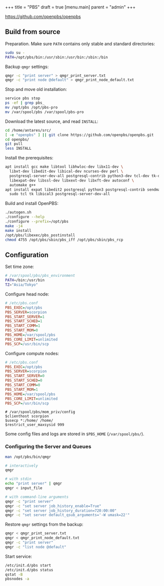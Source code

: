 +++
title = "PBS"
draft = true
[menu.main]
  parent = "admin"
+++

<https://github.com/openpbs/openpbs>

## Build from source

Preparation.
Make sure `PATH` contains only stable and standard directories:
```sh
sudo su -
PATH=/opt/pbs/bin:/usr/sbin:/usr/bin:/sbin:/bin
```

Backup `qmgr` settings:
```sh
qmgr -c "print server" > qmgr_print_server.txt
qmgr -c "print node @default" > qmgr_print_node_default.txt
```

Stop and move old installation:
```sh
service pbs stop
ps -ef | grep pbs_
mv /opt/pbs /opt/pbs-pro
mv /var/spool/pbs /var/spool/pbs-pro
```

Download the latest source, and read `INSTALL`:
```sh
cd /home/antares/src/
[ -e "openpbs" ] || git clone https://github.com/openpbs/openpbs.git
cd openpbs/
git pull
less INSTALL
```

Install the prerequisites:
```sh
apt install gcc make libtool libhwloc-dev libx11-dev \
  libxt-dev libedit-dev libical-dev ncurses-dev perl \
  postgresql-server-dev-all postgresql-contrib python3-dev tcl-dev tk-dev swig \
  libexpat-dev libssl-dev libxext-dev libxft-dev autoconf \
  automake g++
apt install expat libedit2 postgresql python3 postgresql-contrib sendmail-bin \
  sudo tcl tk libical3 postgresql-server-dev-all
```

Build and install OpenPBS:
```sh
./autogen.sh
./configure --help
./configure --prefix=/opt/pbs
make -j4
make install
/opt/pbs/libexec/pbs_postinstall
chmod 4755 /opt/pbs/sbin/pbs_iff /opt/pbs/sbin/pbs_rcp
```


## Configuration

Set time zone:
```sh
# /var/spool/pbs/pbs_environment
PATH=/bin:/usr/bin
TZ="Asia/Tokyo"
```

Configure head node:
```ini
# /etc/pbs.conf
PBS_EXEC=/opt/pbs
PBS_SERVER=scorpion
PBS_START_SERVER=1
PBS_START_SCHED=1
PBS_START_COMM=1
PBS_START_MOM=0
PBS_HOME=/var/spool/pbs
PBS_CORE_LIMIT=unlimited
PBS_SCP=/usr/bin/scp
```

Configure compute nodes:
```ini
# /etc/pbs.conf
PBS_EXEC=/opt/pbs
PBS_SERVER=scorpion
PBS_START_SERVER=0
PBS_START_SCHED=0
PBS_START_COMM=0
PBS_START_MOM=1
PBS_HOME=/var/spool/pbs
PBS_CORE_LIMIT=unlimited
PBS_SCP=/usr/bin/scp
```
```
# /var/spool/pbs/mom_priv/config
$clienthost scorpion
$usecp *:/home/ /home/
$restrict_user_maxsysid 999
```

Some config files and logs are stored in `$PBS_HOME` (`/var/spool/pbs/`).


### Configuring the Server and Queues

```sh
man /opt/pbs/bin/qmgr

# interactively
qmgr

# with stdin
echo "print server" | qmgr
qmgr < input_file

# with command-line arguments
qmgr -c "print server"
qmgr -c "set server job_history_enable=True"
qmgr -c "set server job_history_duration=720:00:00"
qmgr -c "set server default_qsub_arguments='-W umask=22'"
```


Restore `qmgr` settings from the backup:
```sh
qmgr < qmgr_print_server.txt
qmgr < qmgr_print_node_default.txt
qmgr -c "print server"
qmgr -c "list node @default"
```

Start service:
```sh
/etc/init.d/pbs start
/etc/init.d/pbs status
qstat -B
pbsnodes -a
```
